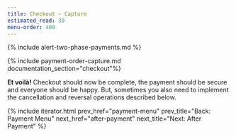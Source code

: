 ```yaml
---
title: Checkout – Capture
estimated_read: 30
menu-order: 400
---
```


{% include alert-two-phase-payments.md %}

{% include payment-order-capture.md documentation_section="checkout"%}

**Et voilà!** Checkout should now be complete, the payment should be secure and
everyone should be happy. But, sometimes you also need to implement the
cancellation and reversal operations described below.

{% include iterator.html prev_href="payment-menu"
                         prev_title="Back: Payment Menu"
                         next_href="after-payment"
                         next_title="Next: After Payment" %}
